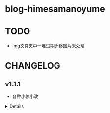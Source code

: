 # blog-himesamanoyume
 
# TODO

- Img文件夹中一堆过期迁移图片未处理

# CHANGELOG

## v1.1.1

- 各种小修小改

<details>

## v1.0.11RC

- css修改

## v1.0.1RC

- 新增页面

## v1.0.05RC

- 结构修改

## v1.0.04RC

- css修改

## v1.0.03RC

- css修改

## v1.0.02RC

- css修改

## v1.0.01RC

- css修改

## v1.0.0RC

- css修改
- 首页信息更新

## v0.1.71

- 新老婆

## v0.1.7

- 结构调整
- 新老婆

## v0.1.6 Beta

- 结构调整

## v0.1.5

- 懒加载优化

## v0.1.41

- css修改

## v0.1.4

- css修改

## v0.1.3

- 老婆!

## v0.1.2

- css修改

## v0.1.12

- bug修复

## v0.1.1

- 资源大量优化
- 文章内容转为markdown编写

## v0.1.0

- css修改

## v0.0.95

- css修改

## v0.0.9

- 主页修改
- markdown图片和链接渲染补全
- 图片css修改
- 代码块css修改90%

## v0.0.83

- 删除无用字体

## v0.0.82

- 更换体积更小的字体

## v0.0.81

- 更换体积更小的字体
- 调整footer

## v0.0.8

- 换个字体
- 修改css
- 修复主题记忆bug

## v0.0.7

- markdown代码块部分的行数和复制按钮补全
- css, js修改

## v0.0.6

- js, markdown, css, div修改

## v0.0.5

- blog的内容markdown css样式部分补全
- 修复一些bug

## v0.0.4

- post所有div块悬停时单独左侧边框部位高亮 取消post的整体高亮
- post margin样式调整为5px
- `<a>`标签样式去下划线和蓝色
- 导航栏由于`<a>`标签导致于hoverbar不对齐
- 电脑宽度时导航栏位置改为靠中心
- post头图顶部有蓝色线条
- page部分找不到内容样式调整
- blog的左边白条css调整
- 手机宽度显示的大HIMEBLOG的url未实装

## v0.0.3

- 分页基本完成
- main-post调整

## v0.0.2

- jsp移植到hugo 基本完成

## v0.0.1

- jsp移植到hugo 早期阶段

</details>
